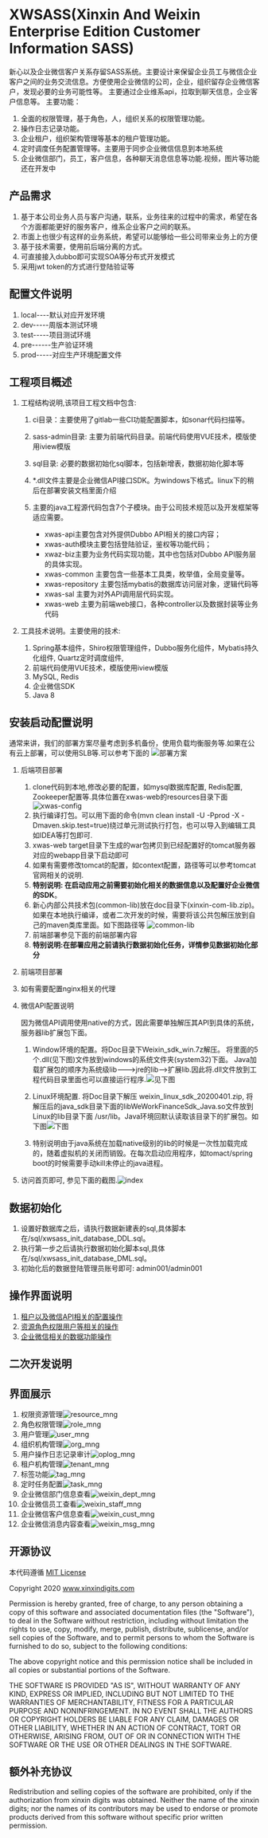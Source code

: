 # XWSASS(Xinxin And Weixin Enterprise Edition Customer Information SASS)

  新心以及企业微信客户关系存留SASS系统。主要设计来保留企业员工与微信企业客户之间的业务交流信息。方便使用企业微信的公司，企业，组织留存企业微信客户，发现必要的业务可能性等。
  主要通过企业维系api，拉取到聊天信息，企业客户信息等。
  主要功能：
  1. 全面的权限管理，基于角色，人，组织关系的权限管理功能。
  2. 操作日志记录功能。
  3. 企业租户，组织架构管理等基本的租户管理功能。
  4. 定时调度任务配置管理等。主要用于同步企业微信信息到本地系统
  5. 企业微信部门，员工，客户信息，各种聊天消息信息等功能.视频，图片等功能还在开发中

## 产品需求
   
   1. 基于本公司业务人员与客户沟通，联系，业务往来的过程中的需求，希望在各个方面都能更好的服务客户，维系企业客户之间的联系。
   2. 市面上也很少有这样的业务系统，希望可以能够给一些公司带来业务上的方便
   3. 基于技术需要，使用前后端分离的方式。
   4. 可直接接入dubbo即可实现SOA等分布式开发模式
   5. 采用jwt token的方式进行登陆验证等
    
## 配置文件说明

   1. local----默认对应开发环境
   2. dev-----周版本测试环境
   3. test-----项目测试环境
   4. pre------生产验证环境
   5. prod-----对应生产环境配置文件
    
## 工程项目概述
    
   1. 工程结构说明,该项目工程文档中包含: 
   
        1. ci目录：主要使用了gitlab一些CI功能配置脚本，如sonar代码扫描等。
        2. sass-admin目录: 主要为前端代码目录。前端代码使用VUE技术，模版使用iview模版
        3. sql目录: 必要的数据初始化sql脚本，包括新增表，数据初始化脚本等
        4. *.dll文件主要是企业微信API接口SDK。为windows下格式。linux下的稍后在部署安装文档里面介绍
        5. 主要的java工程源代码包含7个子模块。由于公司技术规范以及开发框架等适应需要。
            
            + xwas-api主要包含对外提供Dubbo API相关的接口内容；
            + xwas-auth模块主要包括登陆验证，鉴权等功能代码；
            + xwaz-biz主要为业务代码实现功能，其中也包括对Dubbo API服务层的具体实现。
            + xwas-common 主要包含一些基本工具类，枚举值，全局变量等。
            + xwas-repository 主要包括mybatis的数据库访问层对象，逻辑代码等
            + xwas-sal 主要为对外API调用层代码实现。
            + xwas-web 主要为前端web接口，各种controller以及数据封装等业务代码
   
   
   2. 工具技术说明。主要使用的技术:
   
        1. Spring基本组件，Shiro权限管理组件，Dubbo服务化组件，Mybatis持久化组件, Quartz定时调度组件,
        2. 前端代码使用VUE技术，模版使用iview模版
        3. MySQL, Redis
        4. 企业微信SDK
        5. Java 8

    
## 安装启动配置说明
   
   通常来讲，我们的部署方案尽量考虑到多机备份，使用负载均衡服务等.如果在公有云上部署，可以使用SLB等.可以参考下面的 ![部署方案](./doc/image/deploy.png)
    
   1. 后端项目部署
      
      1. clone代码到本地,修改必要的配置，如mysql数据库配置, Redis配置, Zookeeper配置等.具体位置在xwas-web的resources目录下面
      ![xwas-config](./doc/image/xwas_web_config.jpg)
      2. 执行编译打包。可以用下面的命令(mvn clean install -U -Pprod -X -Dmaven.skip.test=true)绕过单元测试执行打包，也可以导入到编辑工具如IDEA等打包即可.
      3. xwas-web target目录下生成的war包拷贝到已经配置好的tomcat服务器对应的webapp目录下启动即可
      4. 如果有需要修改tomcat的配置，如context配置，路径等可以参考tomcat官网相关的说明.
      5. **特别说明: 在启动应用之前需要初始化相关的数据信息以及配置好企业微信的SDK**。
      6. 新心内部公共技术包(common-lib)放在doc目录下(xinxin-com-lib.zip)。如果在本地执行编译，或者二次开发的时候，需要将该公共包解压放到自己的maven类库里面。如下图路径等
         ![common-lib](./doc/image/common-lib.jpg)
      7. 前端部署参见下面的前端部署内容
      8. **特别说明:在部署应用之前请执行数据初始化任务，详情参见数据初始化部分**
      
   2. 前端项目部署
   
   3. 如有需要配置nginx相关的代理
   
   4. 微信API配置说明
   
        因为微信API调用使用native的方式，因此需要单独解压其API到具体的系统，服务器lib扩展包下面。
      
        1. Window环境的配置。将Doc目录下Weixin_sdk_win.7z解压。 将里面的5个.dll(见下图)文件放到windows的系统文件夹(system32)下面。
        Java加载扩展包的顺序为系统级lib--->jre的lib-->扩展lib.因此将.dll文件放到工程代码目录里面也可以直接运行程序.![见下图](./doc/image/weixin_win_sdk.jpg) 
       
        2. Linux环境配置. 将Doc目录下解压 weixin_linux_sdk_20200401.zip, 将解压后的java_sdk目录下面的libWeWorkFinanceSdk_Java.so文件放到Linux的lib目录下面
        /usr/lib。Java环境回默认读取该目录下的扩展包。如下图![下图](./doc/image/linux_weixin_lib.jpg)
        
        3. 特别说明由于java系统在加载native级别的lib的时候是一次性加载完成的，随着虚拟机的关闭而销毁。在每次启动应用程序，如tomact/spring boot的时候需要手动kill未停止的java进程。
    
   5. 访问首页即可, 参见下面的截图.![index](./doc/image/xwas_index.jpg)
   
   
   
    
## 数据初始化
  
   1. 设置好数据库之后，请执行数据新建表的sql,具体脚本在/sql/xwsass_init_database_DDL.sql。
   2. 执行第一步之后请执行数据初始化脚本sql,具体在/sql/xwsass_init_database_DML.sql。
   3. 初始化后的数据登陆管理员账号即可: admin001/admin001
  
    
## 操作界面说明

   1. [租户以及微信API相关的配置操作](./doc/TENANT_USAGE.MD)
   2. [资源角色权限用户等相关的操作](./doc/ROLE_USER_USAGE.MD)
   3. [企业微信相关的数据功能操作](./doc/WEIXIN_USAGE.MD)

## 二次开发说明


## 界面展示

   1. 权限资源管理![resource_mng](./doc/image/xwas_index_resource.jpg)
   2. 角色权限管理![role_mng](./doc/image/xwas_index_role_mng.jpg)
   3. 用户管理![user_mng](./doc/image/xwas_index_user_mng.jpg)
   4. 组织机构管理![org_mng](./doc/image/xwas_index_org_mng.jpg)
   5. 用户操作日志记录审计![oplog_mng](./doc/image/xwas_oplog_mng.jpg)
   6. 租户机构管理![tenant_mng](./doc/image/xwas_tenant_mng.jpg)
   7. 标签功能![tag_mng](./doc/image/xwas_index_tag_mng.jpg)
   8. 定时任务配置![task_mng](./doc/image/xwas_index_task_mng.jpg)
   9. 企业微信部门信息查看![weixin_dept_mng](./doc/image/xwas_index_weixin_dept_mng.jpg)
   11. 企业微信员工查看![weixin_staff_mng](./doc/image/xwas_index_wexin_staff_mng.jpg)
   12. 企业微信客户信息查看![weixin_cust_mng](./doc/image/xwas_index_weixin_cust_mng.jpg)
   13. 企业微信消息内容查看![weixin_msg_mng](./doc/image/xwas_wexin_msg_mng.jpg)

## 开源协议

本代码遵循 [MIT License](https://opensource.org/licenses/mit-license.php?spm=a2c4e.10696291.0.0.48ef19a4SnBzka)

Copyright 2020 www.xinxindigits.com

Permission is hereby granted, free of charge, to any person obtaining a copy of this software and associated documentation files (the "Software"), to deal in the Software without restriction, including without limitation the rights to use, copy, modify, merge, publish, distribute, sublicense, and/or sell copies of the Software, and to permit persons to whom the Software is furnished to do so, subject to the following conditions:

The above copyright notice and this permission notice shall be included in all copies or substantial portions of the Software.

THE SOFTWARE IS PROVIDED "AS IS", WITHOUT WARRANTY OF ANY KIND, EXPRESS OR IMPLIED, INCLUDING BUT NOT LIMITED TO THE WARRANTIES OF MERCHANTABILITY, FITNESS FOR A PARTICULAR PURPOSE AND NONINFRINGEMENT. IN NO EVENT SHALL THE AUTHORS OR COPYRIGHT HOLDERS BE LIABLE FOR ANY CLAIM, DAMAGES OR OTHER LIABILITY, WHETHER IN AN ACTION OF CONTRACT, TORT OR OTHERWISE, ARISING FROM, OUT OF OR IN CONNECTION WITH THE SOFTWARE OR THE USE OR OTHER DEALINGS IN THE SOFTWARE.


## 额外补充协议
Redistribution and selling copies of the software are prohibited, only if the authorization from xinxin digits was obtained.
Neither the name of the xinxin digits; nor the names of its contributors may be used to endorse or promote products derived from this software without specific prior written permission.
